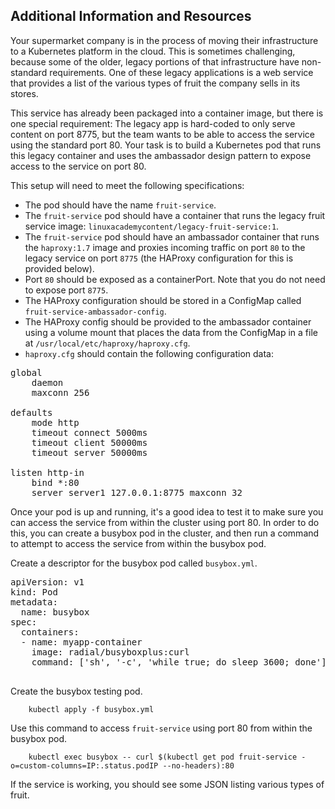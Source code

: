 ## Additional Information and Resources

Your supermarket company is in the process of moving their infrastructure to a Kubernetes platform in the cloud. This is sometimes challenging, because some of the older, legacy portions of that infrastructure have non-standard requirements. One of these legacy applications is a web service that provides a list of the various types of fruit the company sells in its stores.

This service has already been packaged into a container image, but there is one special requirement: The legacy app is hard-coded to only serve content on port 8775, but the team wants to be able to access the service using the standard port 80. Your task is to build a Kubernetes pod that runs this legacy container and uses the ambassador design pattern to expose access to the service on port 80.

This setup will need to meet the following specifications:

- The pod should have the name `fruit-service`.
- The `fruit-service` pod should have a container that runs the legacy fruit service image: `linuxacademycontent/legacy-fruit-service:1`.
- The `fruit-service` pod should have an ambassador container that runs the `haproxy:1.7` image and proxies incoming traffic on port `80` to the legacy service on port `8775` (the HAProxy configuration for this is provided below).
- Port `80` should be exposed as a containerPort. Note that you do not need to expose port `8775`.
- The HAProxy configuration should be stored in a ConfigMap called `fruit-service-ambassador-config`.
- The HAProxy config should be provided to the ambassador container using a volume mount that places the data from the ConfigMap in a file at `/usr/local/etc/haproxy/haproxy.cfg`.
- `haproxy.cfg` should contain the following configuration data:

<pre>
global
    daemon
    maxconn 256

defaults
    mode http
    timeout connect 5000ms
    timeout client 50000ms
    timeout server 50000ms

listen http-in
    bind *:80
    server server1 127.0.0.1:8775 maxconn 32
</pre>

Once your pod is up and running, it's a good idea to test it to make sure you can access the service from within the cluster using port 80. In order to do this, you can create a busybox pod in the cluster, and then run a command to attempt to access the service from within the busybox pod.

Create a descriptor for the busybox pod called `busybox.yml`.

<pre>
apiVersion: v1
kind: Pod
metadata:
  name: busybox
spec:
  containers:
  - name: myapp-container
    image: radial/busyboxplus:curl
    command: ['sh', '-c', 'while true; do sleep 3600; done']

</pre>

Create the busybox testing pod.

        kubectl apply -f busybox.yml

Use this command to access `fruit-service` using port 80 from within the busybox pod.

        kubectl exec busybox -- curl $(kubectl get pod fruit-service -o=custom-columns=IP:.status.podIP --no-headers):80


If the service is working, you should see some JSON listing various types of fruit.